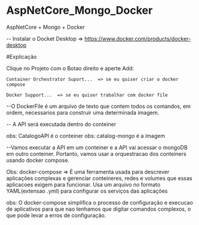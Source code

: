 # AspNetCore_Mongo_Docker
AspNetCore + Mongo + Docker

-- Instalar o Docket Desktop => https://www.docker.com/products/docker-desktop

#Explicação 

Clique no Projeto com o Botao direito e aperte Add:

	Container Orchestrator Suport...  => se eu quiser criar o docker compose
 
	Docker Support...  => se eu quiser trabalhar com docker file

--O DockerFile é um arquivo de texto que contem todos os comandos, em ordem, necessarios para construir uma 
determinada imagem.

-- A API será executada dentro do conteiner

obs: CatalogoAPI é o conteiner
obs: catalog-mongo é a imagem

--Vamos executar a API em um conteiner e a API vai acessar o mongoDB em outro conteiner. Portanto, vamos usar 
a orquestracao dos conteiners usando docker compose.
 
Obs: docker-compose => É uma ferramenta usada para descrever aplicações complexas e gerenciar conteineres, redes e 
volumes que essas aplicacoes exigem para funcionar. Usa um arquivo no formato YAML(extensao .yml) para configurar 
os serviços das aplicações

obs: O docker-compose simplifica o processo de configuração e execucao de aplicativos para que nao tenhamos que 
digitar comandos complexos, o que pode levar a erros de configuração.






